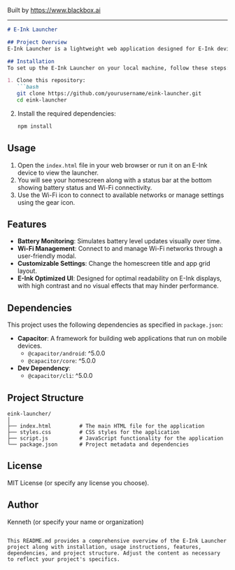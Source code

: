 
Built by https://www.blackbox.ai

---

```markdown
# E-Ink Launcher

## Project Overview
E-Ink Launcher is a lightweight web application designed for E-Ink devices. It provides a user-friendly interface for managing applications, checking battery status, and connecting to Wi-Fi networks. The interface is optimized for E-Ink displays, ensuring high readability and low power consumption.

## Installation
To set up the E-Ink Launcher on your local machine, follow these steps:

1. Clone this repository:
   ```bash
   git clone https://github.com/yourusername/eink-launcher.git
   cd eink-launcher
   ```

2. Install the required dependencies:
   ```bash
   npm install
   ```

## Usage
1. Open the `index.html` file in your web browser or run it on an E-Ink device to view the launcher.
2. You will see your homescreen along with a status bar at the bottom showing battery status and Wi-Fi connectivity.
3. Use the Wi-Fi icon to connect to available networks or manage settings using the gear icon.

## Features
- **Battery Monitoring**: Simulates battery level updates visually over time.
- **Wi-Fi Management**: Connect to and manage Wi-Fi networks through a user-friendly modal.
- **Customizable Settings**: Change the homescreen title and app grid layout.
- **E-Ink Optimized UI**: Designed for optimal readability on E-Ink displays, with high contrast and no visual effects that may hinder performance.

## Dependencies
This project uses the following dependencies as specified in `package.json`:

- **Capacitor**: A framework for building web applications that run on mobile devices.
  - `@capacitor/android`: ^5.0.0
  - `@capacitor/core`: ^5.0.0
- **Dev Dependency**:
  - `@capacitor/cli`: ^5.0.0

## Project Structure
```
eink-launcher/
│
├── index.html         # The main HTML file for the application
├── styles.css         # CSS styles for the application
├── script.js          # JavaScript functionality for the application
└── package.json       # Project metadata and dependencies
```

## License
MIT License (or specify any license you choose).

## Author
Kenneth (or specify your name or organization)
```

This README.md provides a comprehensive overview of the E-Ink Launcher project along with installation, usage instructions, features, dependencies, and project structure. Adjust the content as necessary to reflect your project's specifics.